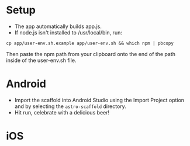 # Setup

- The app automatically builds app.js.
- If node.js isn't installed to /usr/local/bin, run:

```
cp app/user-env.sh.example app/user-env.sh && which npm | pbcopy
```

Then paste the npm path from your clipboard onto the end of the path inside of the user-env.sh file.

# Android

- Import the scaffold into Android Studio using the Import Project option and by selecting the `astro-scaffold` directory.
- Hit run, celebrate with a delicious beer!

# iOS
